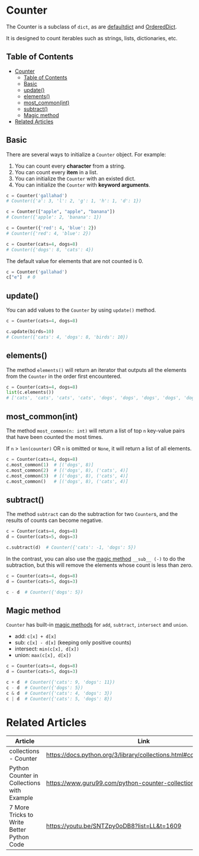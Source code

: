 # Counter

The Counter is a subclass of `dict`, as are [defaultdict](defaultdict.md) and [OrderedDict](ordereddict.md).

It is designed to count iterables such as strings, lists, dictionaries, etc.

## Table of Contents

* [Counter](#counter)
  * [Table of Contents](#table-of-contents)
  * [Basic](#basic)
  * [update()](#update)
  * [elements()](#elements)
  * [most_common(int)](#most_commonint)
  * [subtract()](#subtract)
  * [Magic method](#magic-method)
* [Related Articles](#related-articles)

## Basic

There are several ways to initialize a `Counter` object. For example:

1. You can count every **character** from a string.
2. You can count every **item** in a list.
3. You can initialize the `Counter` with an existed dict.
4. You can initialize the `Counter` with **keyword arguments**.

``` py
c = Counter('gallahad')
# Counter({'a': 3, 'l': 2, 'g': 1, 'h': 1, 'd': 1})

c = Counter(["apple", "apple", "banana"])
# Counter({'apple': 2, 'banana': 1})

c = Counter({'red': 4, 'blue': 2})
# Counter({'red': 4, 'blue': 2})

c = Counter(cats=4, dogs=8)
# Counter({'dogs': 8, 'cats': 4})
```

The default value for elements that are not counted is 0.

``` py
c = Counter('gallahad')
c["e"]  # 0
```

## update()

You can add values to the `Counter` by using `update()` method.

``` py
c = Counter(cats=4, dogs=8)

c.update(birds=10)
# Counter({'cats': 4, 'dogs': 8, 'birds': 10})
```

## elements()

The method `elements()` will return an iterator that outputs all the elements from the `Counter` in the order first encountered.

``` py
c = Counter(cats=4, dogs=8)
list(c.elements())
# ['cats', 'cats', 'cats', 'cats', 'dogs', 'dogs', 'dogs', 'dogs', 'dogs', 'dogs', 'dogs', 'dogs']
```

## most_common(int)

The method `most_common(n: int)` will return a list of top `n` key-value pairs that have been counted the most times.

If `n` > `len(counter)` OR `n` is omitted or `None`, it will return a list of all elements.

``` py
c = Counter(cats=4, dogs=8)
c.most_common(1)  # [('dogs', 8)]
c.most_common(2)  # [('dogs', 8), ('cats', 4)]
c.most_common(3)  # [('dogs', 8), ('cats', 4)]
c.most_common()   # [('dogs', 8), ('cats', 4)]
```

## subtract()

The method `subtract` can do the subtraction for two `Counter`s, and the results of counts can become negative.

``` py
c = Counter(cats=4, dogs=8)
d = Counter(cats=5, dogs=3)

c.subtract(d)  # Counter({'cats': -1, 'dogs': 5})
```

In the contrast, you can also use the [magic method](../must_know/magic_method.md) `__sub__ (-)` to do the subtraction, but this will remove the elements whose count is less than zero.

``` py
c = Counter(cats=4, dogs=8)
d = Counter(cats=5, dogs=3)

c - d  # Counter({'dogs': 5})
```

## Magic method

`Counter` has built-in [magic methods](../must_know/magic_method.md) for `add`, `subtract`, `intersect` and `union`.

* add: `c[x] + d[x]`
* sub: `c[x] - d[x]` (keeping only positive counts)
* intersect: `min(c[x], d[x])`
* union: `max(c[x], d[x])`

``` py
c = Counter(cats=4, dogs=8)
d = Counter(cats=5, dogs=3)

c + d  # Counter({'cats': 9, 'dogs': 11})
c - d  # Counter({'dogs': 5})
c & d  # Counter({'cats': 4, 'dogs': 3})
c | d  # Counter({'cats': 5, 'dogs': 8})
```

# Related Articles

| Article                                    | Link                                                                   |
| ------------------------------------------ | ---------------------------------------------------------------------- |
| collections - Counter                      | https://docs.python.org/3/library/collections.html#collections.Counter |
| Python Counter in Collections with Example | https://www.guru99.com/python-counter-collections-example.html         |
| 7 More Tricks to Write Better Python Code  | https://youtu.be/SNTZpy0oDB8?list=LL&t=1609                            |